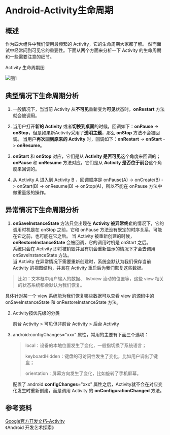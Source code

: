 # Android-Activity生命周期 #

## 概述 ##
作为四大组件中我们使用最频繁的 Activity，它的生命周期大家都了解。 然而面试中经常问到可见它的重要性。下面从两个方面来分析一下 Activity 的生命周期和一些需要注意的细节。

Activity 生命周期图

![图1][1]


## 典型情况下生命周期分析 ##
1. 一般情况下，当当前 Activity 从**不可见**重新变为**可见**状态时，**onRestart** 方法就会被调用。

2. 当用户打开**新的 Activity** 或者**切换到桌面**的时候，回调如下：**onPause** -> **onStop**，但是如果新Activity采用了**透明主题**，那么 **onStop** 方法不会被回调。
当用户**再次回到原来的 Activity** 时，回调如下：**onRestart** -> **onStart** -> **onResume**。

3. **onStart** 和 **onStop** 对应，它们是从 **Activity 是否可见**这个角度来回调的；<br>**onPause** 和 **onResume** 方法对应，它们是从 **Activity 是否位于前台**这个角度来回调的。

4. 从 Activity A 进入到 Activity B ，回调顺序是 onPause(A) -> onCreate(B) -> onStart(B) -> onResume(B) -> onStop(A)，所以不能在 onPause 方法中做重量级的操作。

## 异常情况下生命周期分析 ##
1. **onSaveInstanceState** 方法只会出现在 **Activity 被异常终止**的情况下，它的调用时机是在 onStop 之前，它和 onPause 方法没有既定的时序关系，可能在它之前，也可能在它之后。 当 Activity 被重新创建的时候，**onRestoreInstanceState** 会被回调，它的调用时机是 onStart 之后。<br>
系统只会在 Activity 即将被销毁并且有机会重新显示的情况下才会去调用 onSaveInstanceState 方法。 <br>当 Activity 在异常情况下需要重新创建时，系统会默认为我们保存当前 Activity 的视图结构，并且在 Activity 重启后为我们恢复这些数据。 
> 比如：文本框中用户输入的数据、 listview 滚动的位置等，这些 view 相关的状态系统都会默认为我们恢复。 

 具体针对某一个 view 系统能为我们恢复哪些数据可以查看 view 的源码中的 onSaveInstanceState 和 onRestoreInstanceState 方法。

2. Activity按优先级的分类

	前台 Activity > 可见但非前台 Activity > 后台 Activity

3. android:configChanges="xxx" 属性，常用的主要有下面三个选项：
	> local：设备的本地位置发生了变化，一般指切换了系统语言；
	> 
	> keyboardHidden：键盘的可访问性发生了变化，比如用户调出了键盘；
	> 
	> orientation：屏幕方向发生了变化，比如旋转了手机屏幕。
	
	配置了 android:**configChanges**="xxx" 属性之后，Activity就不会在对应变化发生时重新创建，而是调用 Activity 的 **onConfigurationChanged** 方法。

## 参考资料 ##
[Google官方开发文档-Activity](https://developer.android.com/guide/components/activities.html?hl=zh-cn#Lifecycle)<br>
《Android 开发艺术探索》

[1]:https://github.com/jeanboydev/Android-ReadTheFuckingSourceCode/blob/master/resources/images/android_activity_life_cycle/Android-Activity%E7%94%9F%E5%91%BD%E5%91%A8%E6%9C%9F.png